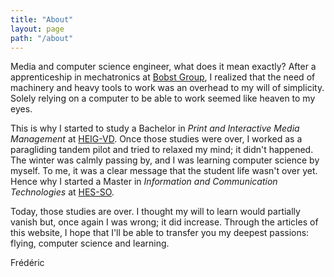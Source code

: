 ```yaml
---
title: "About"
layout: page
path: "/about"
---
```



Media and computer science engineer, what does it mean exactly? After a apprenticeship in mechatronics at [Bobst Group](https://www.bobst.com), I realized that the need of machinery and heavy tools to work was an overhead to my will of simplicity. Solely relying on a computer to be able to work seemed like heaven to my eyes.

This is why I started to study a Bachelor in _Print and Interactive Media Management_ at [HEIG-VD](https://heig-vd.ch/). Once those studies were over, I worked as a paragliding tandem pilot and tried to relaxed my mind; it didn't happened. The winter was calmly passing by, and I was learning computer science by myself. To me, it was a clear message that the student life wasn't over yet. Hence why I started a Master in _Information and Communication Technologies_ at [HES-SO](https://www.hes-so.ch/). 

Today, those studies are over. I thought my will to learn would partially vanish but, once again I was wrong; it did increase. Through the articles of this website, I hope that I'll be able to transfer you my deepest passions: flying, computer science and learning.

Frédéric
